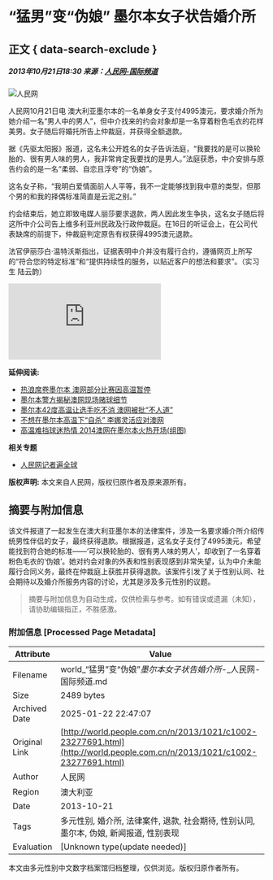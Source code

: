 # “猛男”变“伪娘” 墨尔本女子状告婚介所

## 正文 { data-search-exclude }


##### 2013年10月21日18:30 来源：[人民网-国际频道](http://world.people.com.cn/)

![人民网](http://58.68.146.78/index/?cid=&catalogs=1002&keyword=&refer=)

人民网10月21日电 澳大利亚墨尔本的一名单身女子支付4995澳元，要求婚介所为她介绍一名“男人中的男人”，但中介找来的约会对象却是一名穿着粉色毛衣的花样美男。女子随后将婚托所告上仲裁庭，并获得全额退款。

据《先驱太阳报》报道，这名未公开姓名的女子告诉法庭，“我要找的是可以换轮胎的、很有男人味的男人，我非常肯定我要找的是男人。”法庭获悉，中介安排与原告约会的是一名“柔弱、自恋且浮夸”的“伪娘”。

这名女子称，“我明白爱情面前人人平等，我不一定能够找到我中意的类型，但那个男的和我的择偶标准简直是云泥之别。”

约会结束后，她立即致电媒人丽莎要求退款，两人因此发生争执，这名女子随后将这所中介公司告上维多利亚州民政及行政仲裁庭。在16日的听证会上，在公司代表缺席的前提下，仲裁庭判定原告有权获得4995澳元退款。

法官伊丽莎白·温特沃斯指出，证据表明中介并没有履行合约，遵循网页上所写的“符合您的特定标准”和“提供持续性的服务，以贴近客户的想法和要求”。（实习生 陆云韵）

![图片](http://www.people.com.cn/GB/123231/365206/index.html)

**延伸阅读:**

- [热浪席卷墨尔本 澳网部分比赛因高温暂停](http://sports.people.com.cn/n/2014/0116/c372175-24140206.html)
- [墨尔本警方揭秘澳网现场赌球细节](http://sports.people.com.cn/n/2014/0116/c22176-24136786.html)
- [墨尔本42度高温让选手吃不消 澳网被批“不人道”](http://sports.people.com.cn/n/2014/0115/c22155-24126435.html)
- [不想在墨尔本高温下“自杀” 李娜灵活应对澳网](http://sports.people.com.cn/n/2014/0113/c22176-24105114.html)
- [高温难挡球迷热情 2014澳网在墨尔本火热开场(组图)](http://sports.people.com.cn/n/2014/0113/c22155-24099089.html)

**相关专题**

- [人民网记者遍全球](http://www.people.com.cn/GB/other3983/index.html)

**版权声明:** 本文来自人民网，版权归原作者及原来源所有。
<!-- tcd_original_link http://world.people.com.cn/n/2013/1021/c1002-23277691.html -->


## 摘要与附加信息

<!-- tcd_abstract -->
该文件报道了一起发生在澳大利亚墨尔本的法律案件，涉及一名要求婚介所介绍传统男性伴侣的女子，最终获得退款。根据报道，这名女子支付了4995澳元，希望能找到符合她的标准——‘可以换轮胎的、很有男人味的男人’，却收到了一名穿着粉色毛衣的‘伪娘’。她对约会对象的外表和性别表现感到非常失望，认为中介未能履行合同义务，最终在仲裁庭上获胜并获得退款。该案件引发了关于性别认同、社会期待以及婚介所服务内容的讨论，尤其是涉及多元性别的议题。
<!-- tcd_abstract_end -->

> 摘要与附加信息为自动生成，仅供检索与参考。如有错误或遗漏（未知），请协助编辑指正，不胜感激。

### 附加信息 [Processed Page Metadata]

| Attribute       | Value                                  |
|-----------------|----------------------------------------|
| Filename        | world_“猛男”变“伪娘”_墨尔本女子状告婚介所_-_人民网-国际频道.md                             |
| Size            | 2489 bytes                           |
| Archived Date   | 2025-01-22 22:47:07                             |
| Original Link   | [http://world.people.com.cn/n/2013/1021/c1002-23277691.html](http://world.people.com.cn/n/2013/1021/c1002-23277691.html)                       |
| Author          | 人民网                               |
| Region          | 澳大利亚                               |
| Date            | 2013-10-21                                 |
| Tags            | 多元性别, 婚介所, 法律案件, 退款, 社会期待, 性别认同, 墨尔本, 伪娘, 新闻报道, 性别表现                                 |
| Evaluation            | [Unknown type(update needed)]                                 |
<!-- tcd_table_end -->

本文由多元性别中文数字档案馆归档整理，仅供浏览。版权归原作者所有。

